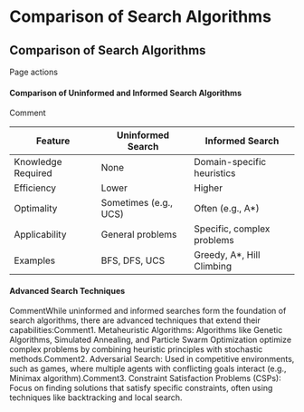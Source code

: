 # Comparison of Search Algorithms

## Comparison of Search Algorithms

Page actions

#### Comparison of Uninformed and Informed Search Algorithms  <a href="#comparison-of-uninformed-and-informed-search-algorithms" id="comparison-of-uninformed-and-informed-search-algorithms"></a>

Comment

| Feature            | Uninformed Search     | Informed Search            |
| ------------------ | --------------------- | -------------------------- |
| Knowledge Required | None                  | Domain-specific heuristics |
| Efficiency         | Lower                 | Higher                     |
| Optimality         | Sometimes (e.g., UCS) | Often (e.g., A\*)          |
| Applicability      | General problems      | Specific, complex problems |
| Examples           | BFS, DFS, UCS         | Greedy, A\*, Hill Climbing |

#### Advanced Search Techniques <a href="#advanced-search-techniques" id="advanced-search-techniques"></a>

CommentWhile uninformed and informed searches form the foundation of search algorithms, there are advanced techniques that extend their capabilities:Comment1. Metaheuristic Algorithms: Algorithms like Genetic Algorithms, Simulated Annealing, and Particle Swarm Optimization optimize complex problems by combining heuristic principles with stochastic methods.Comment2. Adversarial Search: Used in competitive environments, such as games, where multiple agents with conflicting goals interact (e.g., Minimax algorithm).Comment3. Constraint Satisfaction Problems (CSPs): Focus on finding solutions that satisfy specific constraints, often using techniques like backtracking and local search.
